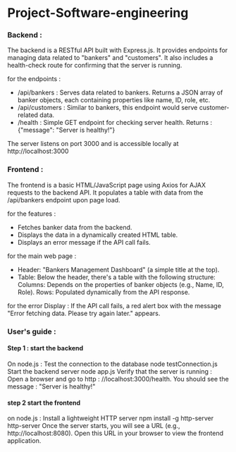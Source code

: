 # Project-Software-engineering

### Backend :
The backend is a RESTful API built with Express.js. It provides endpoints for managing data related to "bankers" and "customers". It also includes a health-check route for confirming that the server is running.

for the endpoints :
- /api/bankers : Serves data related to bankers.
  Returns a JSON array of banker objects, each containing properties like name, ID, role, etc.
- /api/customers : Similar to bankers, this endpoint would serve customer-related data.
- /health : Simple GET endpoint for checking server health. Returns : {"message": "Server is healthy!"}

The server listens on port 3000 and is accessible locally at http://localhost:3000

### Frontend : 
The frontend is a basic HTML/JavaScript page using Axios for AJAX requests to the backend API. It populates a table with data from the /api/bankers endpoint upon page load.

for the features :
- Fetches banker data from the backend.
- Displays the data in a dynamically created HTML table.
- Displays an error message if the API call fails.

for the main web page :
- Header: "Bankers Management Dashboard" (a simple title at the top).
- Table: Below the header, there's a table with the following structure:
    Columns: Depends on the properties of banker objects (e.g., Name, ID, Role).
    Rows: Populated dynamically from the API response.
  
for the error Display :
If the API call fails, a red alert box with the message "Error fetching data. Please try again later." appears.

### User's guide :
#### Step 1 : start the backend
On node.js :
Test the connection to the database
    node testConnection.js
Start the backend server
    node app.js
Verify that the server is running :
    Open a browser and go to http : //localhost:3000/health.
    You should see the message : "Server is healthy!"

#### step 2 start the frontend
on node.js :
Install a lightweight HTTP server
    npm install -g http-server
    http-server
Once the server starts, you will see a URL (e.g., http://localhost:8080).
Open this URL in your browser to view the frontend application.

